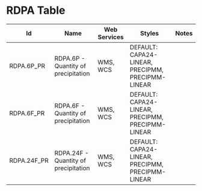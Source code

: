 # RDPA Table

Id | Name | Web Services | Styles | Notes
---|------|--------------|--------|------
RDPA.6P_PR | RDPA.6P - Quantity of precipitation | WMS, WCS     | DEFAULT: CAPA24-LINEAR, PRECIPMM, PRECIPMM-LINEAR |      
RDPA.6F_PR | RDPA.6F - Quantity of precipitation | WMS, WCS     | DEFAULT: CAPA24-LINEAR, PRECIPMM, PRECIPMM-LINEAR |      
RDPA.24F_PR | RDPA.24F - Quantity of precipitation | WMS, WCS     | DEFAULT: CAPA24-LINEAR, PRECIPMM, PRECIPMM-LINEAR |      

